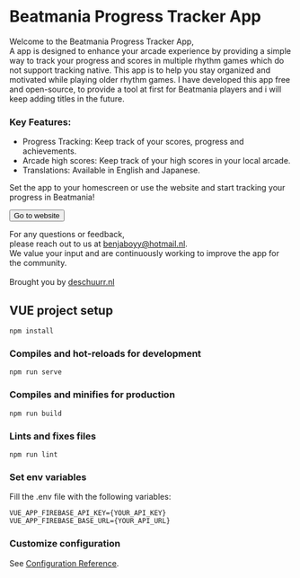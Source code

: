 # Beatmania Progress Tracker App

Welcome to the Beatmania Progress Tracker App,<br>
A app is designed to enhance your arcade experience by providing a simple way to track your progress and scores in multiple rhythm games which do not support tracking native.
This app is to help you stay organized and motivated while playing older rhythm games.
I have developed this app free and open-source, to provide a tool at first for Beatmania players and i will keep adding titles in the future.

### Key Features:
<ul>
  <li>Progress Tracking: Keep track of your scores, progress and achievements.</li>
  <li>Arcade high scores: Keep track of your high scores in your local arcade.</li>
  <li>Translations: Available in English and Japanese.</li>
</ul>
<p>Set the app to your homescreen or use the website and start tracking your progress in Beatmania!</p>

<button type="button" href="https://beatmania-pro.web.app/"><i class="fa fa-mobile-alt me-2"></i> Go to website</button>

<p>For any questions or feedback, <br>please reach out to us at <a href="mailto:benjaboyy@hotmail.nl">benjaboyy@hotmail.nl</a>.
<br>We value your input and are continuously working to improve the app for the community. <br><br>
Brought you by <a href="https://deschuurr.nl/?lang=en">deschuurr.nl</a>

## VUE project setup
```
npm install
```

### Compiles and hot-reloads for development
```
npm run serve
```

### Compiles and minifies for production
```
npm run build
```

### Lints and fixes files
```
npm run lint
```

### Set env variables
Fill the .env file with the following variables:
```
VUE_APP_FIREBASE_API_KEY={YOUR_API_KEY}
VUE_APP_FIREBASE_BASE_URL={YOUR_API_URL}
```

### Customize configuration
See [Configuration Reference](https://cli.vuejs.org/config/).
